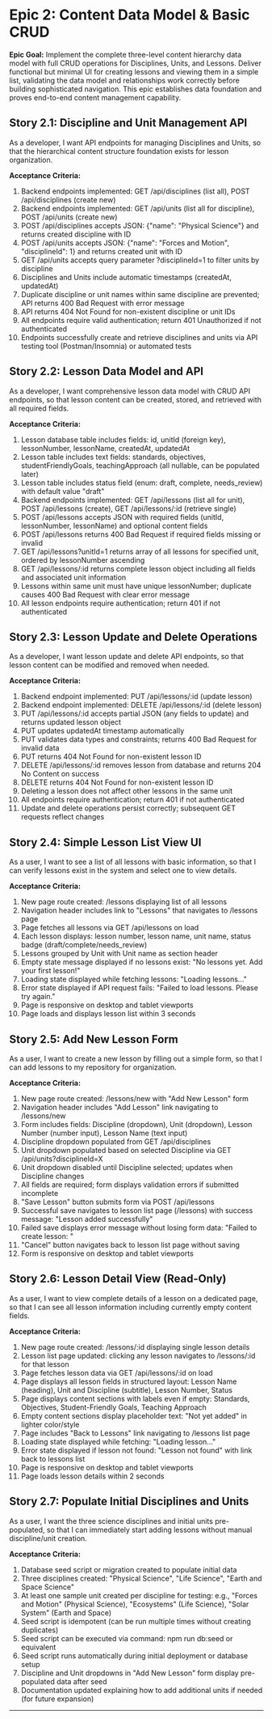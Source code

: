 # Epic 2: Content Data Model & Basic CRUD

**Epic Goal:** Implement the complete three-level content hierarchy data model with full CRUD operations for Disciplines, Units, and Lessons. Deliver functional but minimal UI for creating lessons and viewing them in a simple list, validating the data model and relationships work correctly before building sophisticated navigation. This epic establishes data foundation and proves end-to-end content management capability.

## Story 2.1: Discipline and Unit Management API

As a developer,
I want API endpoints for managing Disciplines and Units,
so that the hierarchical content structure foundation exists for lesson organization.

**Acceptance Criteria:**

1. Backend endpoints implemented: GET /api/disciplines (list all), POST /api/disciplines (create new)
2. Backend endpoints implemented: GET /api/units (list all for discipline), POST /api/units (create new)
3. POST /api/disciplines accepts JSON: {"name": "Physical Science"} and returns created discipline with ID
4. POST /api/units accepts JSON: {"name": "Forces and Motion", "disciplineId": 1} and returns created unit with ID
5. GET /api/units accepts query parameter ?disciplineId=1 to filter units by discipline
6. Disciplines and Units include automatic timestamps (createdAt, updatedAt)
7. Duplicate discipline or unit names within same discipline are prevented; API returns 400 Bad Request with error message
8. API returns 404 Not Found for non-existent discipline or unit IDs
9. All endpoints require valid authentication; return 401 Unauthorized if not authenticated
10. Endpoints successfully create and retrieve disciplines and units via API testing tool (Postman/Insomnia) or automated tests

## Story 2.2: Lesson Data Model and API

As a developer,
I want comprehensive lesson data model with CRUD API endpoints,
so that lesson content can be created, stored, and retrieved with all required fields.

**Acceptance Criteria:**

1. Lesson database table includes fields: id, unitId (foreign key), lessonNumber, lessonName, createdAt, updatedAt
2. Lesson table includes text fields: standards, objectives, studentFriendlyGoals, teachingApproach (all nullable, can be populated later)
3. Lesson table includes status field (enum: draft, complete, needs_review) with default value "draft"
4. Backend endpoints implemented: GET /api/lessons (list all for unit), POST /api/lessons (create), GET /api/lessons/:id (retrieve single)
5. POST /api/lessons accepts JSON with required fields (unitId, lessonNumber, lessonName) and optional content fields
6. POST /api/lessons returns 400 Bad Request if required fields missing or invalid
7. GET /api/lessons?unitId=1 returns array of all lessons for specified unit, ordered by lessonNumber ascending
8. GET /api/lessons/:id returns complete lesson object including all fields and associated unit information
9. Lessons within same unit must have unique lessonNumber; duplicate causes 400 Bad Request with clear error message
10. All lesson endpoints require authentication; return 401 if not authenticated

## Story 2.3: Lesson Update and Delete Operations

As a developer,
I want lesson update and delete API endpoints,
so that lesson content can be modified and removed when needed.

**Acceptance Criteria:**

1. Backend endpoint implemented: PUT /api/lessons/:id (update lesson)
2. Backend endpoint implemented: DELETE /api/lessons/:id (delete lesson)
3. PUT /api/lessons/:id accepts partial JSON (any fields to update) and returns updated lesson object
4. PUT updates updatedAt timestamp automatically
5. PUT validates data types and constraints; returns 400 Bad Request for invalid data
6. PUT returns 404 Not Found for non-existent lesson ID
7. DELETE /api/lessons/:id removes lesson from database and returns 204 No Content on success
8. DELETE returns 404 Not Found for non-existent lesson ID
9. Deleting a lesson does not affect other lessons in the same unit
10. All endpoints require authentication; return 401 if not authenticated
11. Update and delete operations persist correctly; subsequent GET requests reflect changes

## Story 2.4: Simple Lesson List View UI

As a user,
I want to see a list of all lessons with basic information,
so that I can verify lessons exist in the system and select one to view details.

**Acceptance Criteria:**

1. New page route created: /lessons displaying list of all lessons
2. Navigation header includes link to "Lessons" that navigates to /lessons page
3. Page fetches all lessons via GET /api/lessons on load
4. Each lesson displays: lesson number, lesson name, unit name, status badge (draft/complete/needs_review)
5. Lessons grouped by Unit with Unit name as section header
6. Empty state message displayed if no lessons exist: "No lessons yet. Add your first lesson!"
7. Loading state displayed while fetching lessons: "Loading lessons..."
8. Error state displayed if API request fails: "Failed to load lessons. Please try again."
9. Page is responsive on desktop and tablet viewports
10. Page loads and displays lesson list within 3 seconds

## Story 2.5: Add New Lesson Form

As a user,
I want to create a new lesson by filling out a simple form,
so that I can add lessons to my repository for organization.

**Acceptance Criteria:**

1. New page route created: /lessons/new with "Add New Lesson" form
2. Navigation header includes "Add Lesson" link navigating to /lessons/new
3. Form includes fields: Discipline (dropdown), Unit (dropdown), Lesson Number (number input), Lesson Name (text input)
4. Discipline dropdown populated from GET /api/disciplines
5. Unit dropdown populated based on selected Discipline via GET /api/units?disciplineId=X
6. Unit dropdown disabled until Discipline selected; updates when Discipline changes
7. All fields are required; form displays validation errors if submitted incomplete
8. "Save Lesson" button submits form via POST /api/lessons
9. Successful save navigates to lesson list page (/lessons) with success message: "Lesson added successfully"
10. Failed save displays error message without losing form data: "Failed to create lesson: <error detail>"
11. "Cancel" button navigates back to lesson list page without saving
12. Form is responsive on desktop and tablet viewports

## Story 2.6: Lesson Detail View (Read-Only)

As a user,
I want to view complete details of a lesson on a dedicated page,
so that I can see all lesson information including currently empty content fields.

**Acceptance Criteria:**

1. New page route created: /lessons/:id displaying single lesson details
2. Lesson list page updated: clicking any lesson navigates to /lessons/:id for that lesson
3. Page fetches lesson data via GET /api/lessons/:id on load
4. Page displays all lesson fields in structured layout: Lesson Name (heading), Unit and Discipline (subtitle), Lesson Number, Status
5. Page displays content sections with labels even if empty: Standards, Objectives, Student-Friendly Goals, Teaching Approach
6. Empty content sections display placeholder text: "Not yet added" in lighter color/style
7. Page includes "Back to Lessons" link navigating to /lessons list page
8. Loading state displayed while fetching: "Loading lesson..."
9. Error state displayed if lesson not found: "Lesson not found" with link back to lessons list
10. Page is responsive on desktop and tablet viewports
11. Page loads lesson details within 2 seconds

## Story 2.7: Populate Initial Disciplines and Units

As a user,
I want the three science disciplines and initial units pre-populated,
so that I can immediately start adding lessons without manual discipline/unit creation.

**Acceptance Criteria:**

1. Database seed script or migration created to populate initial data
2. Three disciplines created: "Physical Science", "Life Science", "Earth and Space Science"
3. At least one sample unit created per discipline for testing: e.g., "Forces and Motion" (Physical Science), "Ecosystems" (Life Science), "Solar System" (Earth and Space)
4. Seed script is idempotent (can be run multiple times without creating duplicates)
5. Seed script can be executed via command: npm run db:seed or equivalent
6. Seed script runs automatically during initial deployment or database setup
7. Discipline and Unit dropdowns in "Add New Lesson" form display pre-populated data after seed
8. Documentation updated explaining how to add additional units if needed (for future expansion)

---
